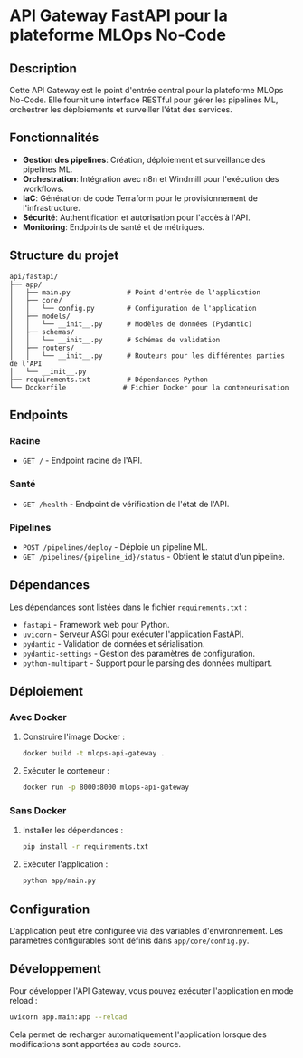 # API Gateway FastAPI pour la plateforme MLOps No-Code

## Description

Cette API Gateway est le point d'entrée central pour la plateforme MLOps No-Code. Elle fournit une interface RESTful pour gérer les pipelines ML, orchestrer les déploiements et surveiller l'état des services.

## Fonctionnalités

- **Gestion des pipelines**: Création, déploiement et surveillance des pipelines ML.
- **Orchestration**: Intégration avec n8n et Windmill pour l'exécution des workflows.
- **IaC**: Génération de code Terraform pour le provisionnement de l'infrastructure.
- **Sécurité**: Authentification et autorisation pour l'accès à l'API.
- **Monitoring**: Endpoints de santé et de métriques.

## Structure du projet

```
api/fastapi/
├── app/
│   ├── main.py              # Point d'entrée de l'application
│   ├── core/
│   │   └── config.py        # Configuration de l'application
│   ├── models/
│   │   └── __init__.py      # Modèles de données (Pydantic)
│   ├── schemas/
│   │   └── __init__.py      # Schémas de validation
│   ├── routers/
│   │   └── __init__.py      # Routeurs pour les différentes parties de l'API
│   └── __init__.py
├── requirements.txt         # Dépendances Python
└── Dockerfile              # Fichier Docker pour la conteneurisation
```

## Endpoints

### Racine

- `GET /` - Endpoint racine de l'API.

### Santé

- `GET /health` - Endpoint de vérification de l'état de l'API.

### Pipelines

- `POST /pipelines/deploy` - Déploie un pipeline ML.
- `GET /pipelines/{pipeline_id}/status` - Obtient le statut d'un pipeline.

## Dépendances

Les dépendances sont listées dans le fichier `requirements.txt` :

- `fastapi` - Framework web pour Python.
- `uvicorn` - Serveur ASGI pour exécuter l'application FastAPI.
- `pydantic` - Validation de données et sérialisation.
- `pydantic-settings` - Gestion des paramètres de configuration.
- `python-multipart` - Support pour le parsing des données multipart.

## Déploiement

### Avec Docker

1. Construire l'image Docker :
   ```bash
   docker build -t mlops-api-gateway .
   ```

2. Exécuter le conteneur :
   ```bash
   docker run -p 8000:8000 mlops-api-gateway
   ```

### Sans Docker

1. Installer les dépendances :
   ```bash
   pip install -r requirements.txt
   ```

2. Exécuter l'application :
   ```bash
   python app/main.py
   ```

## Configuration

L'application peut être configurée via des variables d'environnement. Les paramètres configurables sont définis dans `app/core/config.py`.

## Développement

Pour développer l'API Gateway, vous pouvez exécuter l'application en mode reload :

```bash
uvicorn app.main:app --reload
```

Cela permet de recharger automatiquement l'application lorsque des modifications sont apportées au code source.
